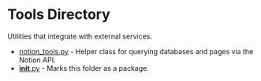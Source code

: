 # Tools Directory

Utilities that integrate with external services.

- [notion_tools.py](notion_tools.py) - Helper class for querying databases and pages via the Notion API.
- [__init__.py](__init__.py) - Marks this folder as a package.

